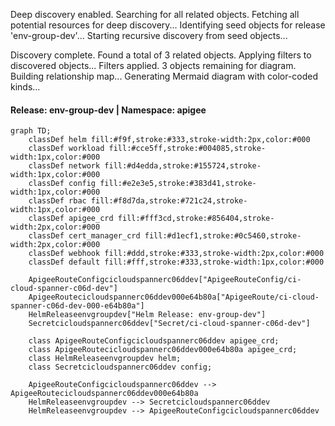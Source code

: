 Deep discovery enabled. Searching for all related objects.
Fetching all potential resources for deep discovery...
Identifying seed objects for release 'env-group-dev'...
Starting recursive discovery from seed objects...

Discovery complete. Found a total of 3 related objects.
Applying filters to discovered objects...
Filters applied. 3 objects remaining for diagram.
Building relationship map...
Generating Mermaid diagram with color-coded kinds...

#### Release: env-group-dev | Namespace: apigee
```mermaid
graph TD;
    classDef helm fill:#f9f,stroke:#333,stroke-width:2px,color:#000
    classDef workload fill:#cce5ff,stroke:#004085,stroke-width:1px,color:#000
    classDef network fill:#d4edda,stroke:#155724,stroke-width:1px,color:#000
    classDef config fill:#e2e3e5,stroke:#383d41,stroke-width:1px,color:#000
    classDef rbac fill:#f8d7da,stroke:#721c24,stroke-width:1px,color:#000
    classDef apigee_crd fill:#fff3cd,stroke:#856404,stroke-width:2px,color:#000
    classDef cert_manager_crd fill:#d1ecf1,stroke:#0c5460,stroke-width:2px,color:#000
    classDef webhook fill:#ddd,stroke:#333,stroke-width:2px,color:#000
    classDef default fill:#fff,stroke:#333,stroke-width:1px,color:#000

    ApigeeRouteConfigcicloudspannerc06ddev["ApigeeRouteConfig/ci-cloud-spanner-c06d-dev"]
    ApigeeRoutecicloudspannerc06ddev000e64b80a["ApigeeRoute/ci-cloud-spanner-c06d-dev-000-e64b80a"]
    HelmReleaseenvgroupdev["Helm Release: env-group-dev"]
    Secretcicloudspannerc06ddev["Secret/ci-cloud-spanner-c06d-dev"]

    class ApigeeRouteConfigcicloudspannerc06ddev apigee_crd;
    class ApigeeRoutecicloudspannerc06ddev000e64b80a apigee_crd;
    class HelmReleaseenvgroupdev helm;
    class Secretcicloudspannerc06ddev config;

    ApigeeRouteConfigcicloudspannerc06ddev --> ApigeeRoutecicloudspannerc06ddev000e64b80a
    HelmReleaseenvgroupdev --> Secretcicloudspannerc06ddev
    HelmReleaseenvgroupdev --> ApigeeRouteConfigcicloudspannerc06ddev
```
